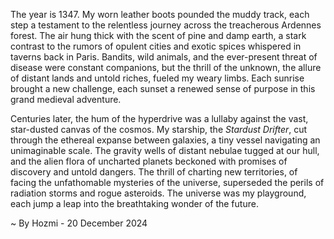
The year is 1347.  My worn leather boots pounded the muddy track, each step a testament to the relentless journey across the treacherous Ardennes forest.  The air hung thick with the scent of pine and damp earth, a stark contrast to the rumors of opulent cities and exotic spices whispered in taverns back in Paris.  Bandits, wild animals, and the ever-present threat of disease were constant companions, but the thrill of the unknown, the allure of distant lands and untold riches, fueled my weary limbs. Each sunrise brought a new challenge, each sunset a renewed sense of purpose in this grand medieval adventure.


Centuries later, the hum of the hyperdrive was a lullaby against the vast, star-dusted canvas of the cosmos.  My starship, the *Stardust Drifter*, cut through the ethereal expanse between galaxies, a tiny vessel navigating an unimaginable scale.  The gravity wells of distant nebulae tugged at our hull, and the alien flora of uncharted planets beckoned with promises of discovery and untold dangers.  The thrill of charting new territories, of facing the unfathomable mysteries of the universe, superseded the perils of radiation storms and rogue asteroids.  The universe was my playground, each jump a leap into the breathtaking wonder of the future.

~ By Hozmi - 20 December 2024
